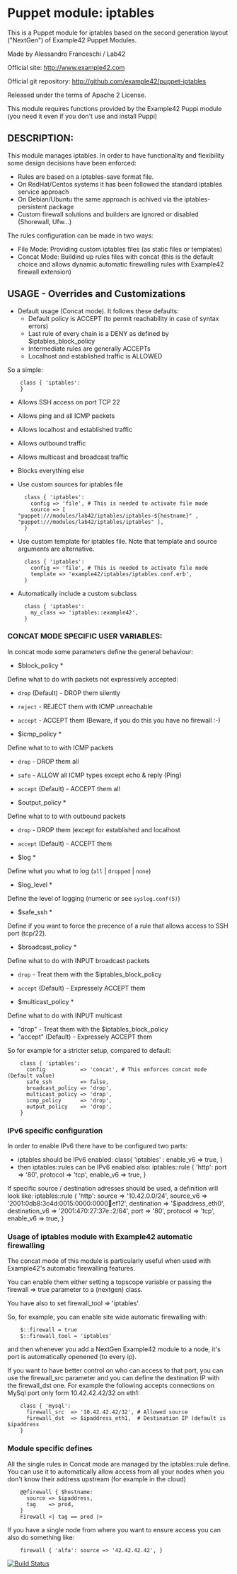 # Puppet module: iptables


This is a Puppet module for iptables based on the second generation layout ("NextGen") of Example42 Puppet Modules.

Made by Alessandro Franceschi / Lab42

Official site: http://www.example42.com

Official git repository: http://github.com/example42/puppet-iptables

Released under the terms of Apache 2 License.

This module requires functions provided by the Example42 Puppi module (you need it even if you don't use and install Puppi)

## DESCRIPTION:
This module manages iptables.
In order to have functionality and flexibility some design decisions have been enforced:

* Rules are based on a iptables-save format file. 
* On RedHat/Centos systems it has been followed the standard iptables service approach
* On Debian/Ubuntu the same approach is achived via the iptables-persistent package
* Custom firewall solutions and builders are ignored or disabled (Shorewall, Ufw...) 

The rules configuration can be made in two ways:

* File Mode: Providing custom iptables files (as static files or templates)
* Concat Mode: Buildind up rules files with concat (this is the default choice and allows
  dynamic automatic firewalling rules with Example42 firewall extension)

## USAGE - Overrides and Customizations
* Default usage (Concat mode). It follows these defaults:
  * Default policy is ACCEPT (to permit reachability in case of syntax errors)
  * Last rule of every chain is a DENY as defined by $iptables_block_policy
  * Intermediate rules are generally ACCEPTs
  * Localhost and established traffic is ALLOWED

So a simple:

        class { 'iptables':
        }

  * Allows SSH access on port TCP 22
  * Allows ping and all ICMP packets
  * Allows localhost and established traffic
  * Allows outbound traffic
  * Allows multicast and broadcast traffic
  * Blocks everything else


* Use custom sources for iptables file

        class { 'iptables':
          config => 'file', # This is needed to activate file mode
          source => [ "puppet:///modules/lab42/iptables/iptables-${hostname}" , "puppet:///modules/lab42/iptables/iptables" ], 
        }


* Use custom template for iptables file. Note that template and source arguments are alternative. 

        class { 'iptables':
          config => 'file', # This is needed to activate file mode
          template => 'example42/iptables/iptables.conf.erb',
        }

* Automatically include a custom subclass

        class { 'iptables':
          my_class => 'iptables::example42',
        }


### CONCAT MODE SPECIFIC USER VARIABLES:

In concat mode some parameters define the general behaviour:

* $block_policy *

Define what to do with packets not expressively accepted:

* `drop` (Default) - DROP them silently
* `reject` - REJECT them with ICMP unreachable
* `accept` - ACCEPT them (Beware, if you do this you have no firewall :-)

* $icmp_policy *

Define what to to with ICMP packets

* `drop` - DROP them all
* `safe` - ALLOW all ICMP types except echo & reply (Ping) 
* `accept` (Default) - ACCEPT them all

* $output_policy *

Define what to to with outbound packets
* `drop` - DROP them (except for established and localhost 
* `accept` (Default) - ACCEPT them 

* $log *

Define what you what to log (`all` | `dropped` | `none`)

* $log_level *

Define the level of logging (numeric or see `syslog.conf(5)`)

* $safe_ssh *

Define if you want to force the precence of a rule that allows access to SSH port (tcp/22).

* $broadcast_policy *

Define what to do with INPUT broadcast packets

* `drop` - Treat them with the $iptables_block_policy 
* `accept` (Default) - Expressely ACCEPT them

* $multicast_policy * 

Define what to do with INPUT multicast

* "drop" - Treat them with the $iptables_block_policy
* "accept" (Default) - Expressely ACCEPT them

So for example for a stricter setup, compared to default:

        class { 'iptables':
          config           => 'concat', # This enforces concat mode (Default value)
          safe_ssh         => false,
          broadcast_policy => 'drop',
          multicast_policy => 'drop',
          icmp_policy      => 'drop',
          output_policy    => 'drop',
        }

### IPv6 specific configuration
In order to enable IPv6 there have to be configured two parts:
- iptables should be IPv6 enabled:
          class{ 'iptables' :
            enable_v6 => true,
          }
- then iptables::rules can be IPv6 enabled also:
        iptables::rule { 'http': 
          port       => '80',
          protocol   => 'tcp',
          enable_v6  => true,
        }
        
If specific source / destination adresses should be used, a definition will look like: 
        iptables::rule { 'http':
          source          => '10.42.0.0/24',
          source_v6       => '2001:0db8:3c4d:0015:0000:0000:abcd:ef12',
          destination     => '$ipaddress_eth0',
          destination_v6  => '2001:470:27:37e::2/64', 
          port            => '80',
          protocol        => 'tcp',
          enable_v6       => true,
        }

### Usage of iptables module with Example42 automatic firewalling 

The concat mode of this module is particularly useful when used with Example42's
automatic firewalling features.

You can enable them either setting a topscope variable or passing the firewall => true
parameter to a (nextgen) class.

You have also to set firewall_tool => 'iptables'.

So, for example, you can enable site wide automatic firewalling with:

        $::firewall = true
        $::firewall_tool = 'iptables'

and then whenever you add a NextGen Example42 module to a node, it's port is automatically openened (to every ip).

If you want to have better control on who can access to that port, you can use the firewall_src parameter and you can define the destination IP with the firewall_dst one.
For example the following accepts connections on MySql port only form 10.42.42.42/32 on eth1:

        class { 'mysql':
          firewall_src  => '10.42.42.42/32', # Allowed source
          firewall_dst  => $ipaddress_eth1,  # Destination IP (default is $ipaddress
        }


###  Module specific defines

All the single rules in Concat mode are managed by the iptables::rule define.
You can use it to automatically allow access from all your nodes when you don't know their address upstream (for example in the cloud)

        @@firewall { $hostname:
          source => $ipaddress,
          tag    => prod,
        }
        Firewall <| tag == prod |>

If you have a single node from where you want to ensure access you can also do something like:

        firewall { 'alfa': source => '42.42.42.42', }

[![Build Status](https://travis-ci.org/example42/puppet-iptables.png?branch=master)](https://travis-ci.org/example42/puppet-iptables)

